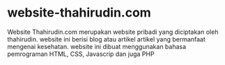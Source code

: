 # website-thahirudin.com
Website Thahirudin.com merupakan website pribadi yang diciptakan oleh thahirudin. website ini berisi blog atau artikel artikel yang bermanfaat mengenai kesehatan. website ini dibuat menggunakan bahasa pemrograman HTML, CSS, Javascrip dan juga PHP
